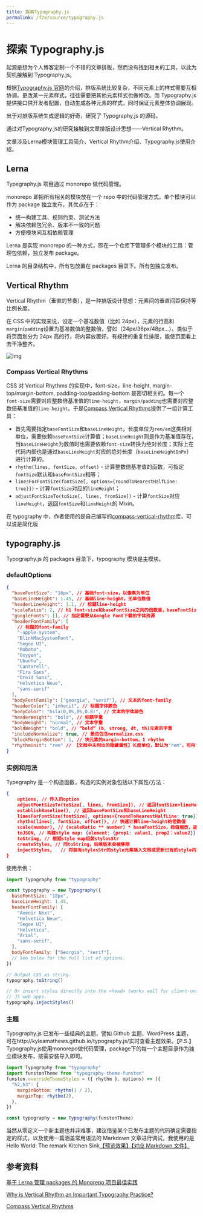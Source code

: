 ```yaml
---
title: 探索Typography.js
permalink: /f2e/source/typography.js
---
```

# 探索 Typography.js

起源是想为个人博客定制一个不错的文章排版，然而没有找到相关的工具，以此为契机接触到 Typography.js。

根据[Typography.js 官网](http://kyleamathews.github.io/typography.js/)的介绍，排版系统比较复杂，不同元素上的样式需要互相协调。更改某一元素样式，往往需要把其他元素样式也做修改。而 Typography.js 提供接口供开发者配置，自动生成各种元素的样式，同时保证元素整体协调展现。

出于对排版系统生成逻辑的好奇，研究了 Typography.js 的源码。

通过对Typography.js的研究接触到文章排版设计思想——Vertical Rhythm。

文章涉及Lerna模块管理工具简介、Vertical Rhythm介绍、Typography.js使用介绍。

## Lerna

Typegraphy.js 项目通过 monorepo 做代码管理。

monorepo 即把所有相关的模块放在一个 repo 中的代码管理方式，单个模块可以作为 package 独立发布，其优点在于：

- 统一构建工具、规则约束、测试方法
- 解决依赖包冗余、版本不一致的问题
- 方便模块间互相依赖管理

Lerna 是实现 monorepo 的一种方式，即在一个仓库下管理多个模块的工具：管理包依赖，独立发布 package。

Lerna 的目录结构中，所有包放置在 packages 目录下。所有包独立发布。

## Vertical Rhythm

Vertical Rhythm（垂直的节奏），是一种排版设计思想：元素间的垂直间距保持等比例长度。

在 CSS 中的实现来说，设定一个基准数值（比如 24px），元素的行高和`margin`/`padding`设置为基准数值的整数倍，譬如（24px/36px/48px...）。类似于将页面划分为 24px 高的行，将内容放置好。有规律的重复性排版，能使页面看上去干净整齐。

![img](https://zellwk.com/images/2016/why-vertical-rhythm/separation-of-72px.png)

### Compass Vertical Rhythms

CSS 对 Vertical Rhythms 的实现中，font-size，line-height, margin-top/margin-bottom, padding-top/padding-bottom 是密切相关的。每一个`font-size`需要对应整数倍基准值的`line-height`，`margin/padding`也需要对应整数倍基准值的`line-height`。于是[Compass Vertical Rhythms](http://compass-style.org/reference/compass/typography/vertical_rhythm/)提供了一组计算工具：

- 首先需要指定`baseFontSize`和`baseLineHeight`，长度单位为`rem/em`这类相对单位，需要依赖`baseFontSize`计算值；`baseLineHeight`则是作为基准值存在，当`baseLineHeight`为数值时也需要依赖`font-size`转换为绝对长度；实际上在代码内部也是通过`baseLineHeight`对应的绝对长度（`baseLineHeightInPx`）进行计算的。
- `rhythm(lines, fontSize, offset)` - 计算整数倍基准值的函数，可指定`fontSize`默认和`baseFontSize`相等；
- `linesForFontSize(fontSize[, options={roundToNearestHalfLine: true}])` - 计算`fontSize`对应的`lineHeight`；
- `adjustFontSizeTo(toSize[, lines, fromSize])` - 计算`fontSize`对应`lineHeight`，返回`fontSize`和`lineHeight`的 Mixin。

在 typography 中，作者使用的是自己编写的[compass-vertical-rhythm](https://github.com/KyleAMathews/compass-vertical-rhythm)库，可以说是简化版

## typography.js

Typography.js 的 packages 目录下，typography 模块是主模块。

### defaultOptions

```json
{
  "baseFontSize": "16px", // 基础font-size，以像素为单位
  "baseLineHeight": 1.45, // 基础line-height，无单位数值
  "headerLineHeight": 1.1, // 标题line-height
  "scaleRatio": 2, // h1 font-size和baseFontSize之间的倍数差，baseFontSize = 16px, scaleRatio = 2, h1 fontSize = 32px
  "googleFonts": [], // 指定需要从Google Font下载的字体资源
  "headerFontFamily": [
    // 标题的font-family
    "-apple-system",
    "BlinkMacSystemFont",
    "Segoe UI",
    "Roboto",
    "Oxygen",
    "Ubuntu",
    "Cantarell",
    "Fira Sans",
    "Droid Sans",
    "Helvetica Neue",
    "sans-serif"
  ],
  "bodyFontFamily": ["georgia", "serif"], // 文本的font-family
  "headerColor": "inherit", // 标题字体颜色
  "bodyColor": "hsla(0,0%,0%,0.8)", // 文本的字体颜色
  "headerWeight": "bold", // 标题字重
  "bodyWeight": "normal", // 文本字重
  "boldWeight": "bold", // “bold” (b, strong, dt, th)元素的字重
  "includeNormalize": true, // 是否包含normalize.css
  "blockMarginBottom": 1, // 块元素的margin-bottom，1 rhythm
  "rhythmUnit": "rem" // 【文档中未列出的隐藏属性】长度单位，默认为"rem"，可用"px","em"替代
}
```

### 实例和用法

Typegraphy 是一个构造函数，构造的实例对象包括以下属性/方法：

```json
{
	options, // 传入的option
	adjustFontSizeTo(toSize[, lines, fromSize]), // 返回fontSize+lineHeight Mixin
	establishBaseline(), // 返回baseFontSize和baseLineHeight
	linesForFontSize(fontSize[, options={roundToNearestHalfLine: true}]), // 计算fontize对应的lineHeight
	rhythm(lines[, fontSize, offset]), // 快速计算line-height的倍数值
	scale(number), // (scaleRatio ** number) * baseFontSize，按值缩放，返回font-size+line-height Mixin，适合用于标题系列计算
	toJSON, // 构建style map: {element: {prop1: value1, prop2：value2}}
	toString, // 根据style map组装stylesStr
	createStyles, // 同toString，后续版本会被移除
	injectStyles,	// 将装有stylesStr的style元素插入文档或更新已有的style内容，style元素的id为typography.js。
}
```

使用示例：

```javascript
import Typography from "typography"

const typography = new Typography({
  baseFontSize: "18px",
  baseLineHeight: 1.45,
  headerFontFamily: [
    "Avenir Next",
    "Helvetica Neue",
    "Segoe UI",
    "Helvetica",
    "Arial",
    "sans-serif",
  ],
  bodyFontFamily: ["Georgia", "serif"],
  // See below for the full list of options.
})

// Output CSS as string.
typography.toString()

// Or insert styles directly into the <head> (works well for client-only
// JS web apps.
typography.injectStyles()
```

### 主题

Typography.js 已发布一些经典的主题，譬如 Github 主题、WordPress 主题，可在http://kyleamathews.github.io/typography.js/实时查看主题效果。【P.S.】Typography.js使用monorepo做代码管理，package下的每一个主题目录作为独立模块发布，按需安装导入即可。

```javascript
import Typography from "typography"
import funstonTheme from "typography-theme-funston"
funston.overrideThemeStyles = ({ rhythm }, options) => ({
  "h2,h3": {
    marginBottom: rhythm(1 / 2),
    marginTop: rhythm(2),
  },
})

const typography = new Typography(funstonTheme)
```

当然从零定义一个新主题也并非难事，建议借鉴某个已发布主题的代码确定需要指定的样式，以及使用一篇涵盖常用语法的 Markdown 文章进行调试，我使用的是 Hello World: The remark Kitchen Sink[【预览效果】](https://using-remark.gatsbyjs.org/hello-world-kitchen-sink/)[【对应 Markdown 文件】](https://raw.githubusercontent.com/gatsbyjs/gatsby/master/examples/using-remark/src/pages/2016-04-15---hello-world-kitchen-sink/index.md)

## 参考资料

[基于 Lerna 管理 packages 的 Monorepo 项目最佳实践](https://zhuanlan.zhihu.com/p/76349152)

[Why is Vertical Rhythm an Important Typography Practice?](https://zellwk.com/blog/why-vertical-rhythms/)

[Compass Vertical Rhythms](https://zellwk.com/blog/compass-vertical-rhythm/)
